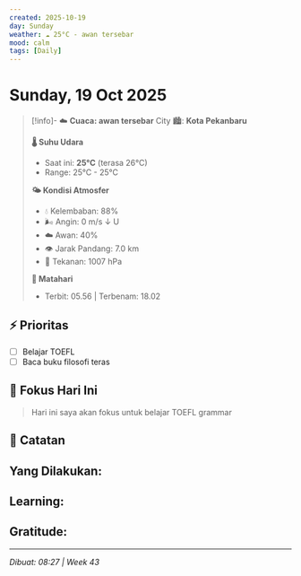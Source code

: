 ```yaml
---
created: 2025-10-19
day: Sunday
weather: ☁️ 25°C - awan tersebar
mood: calm
tags: [Daily]
---
```


# Sunday, 19 Oct 2025

> [!info]- ☁️ **Cuaca: awan tersebar**
City 🏙️: **Kota Pekanbaru**
> 
> **🌡️ Suhu Udara**
> - Saat ini: **25°C** (terasa 26°C)
> - Range: 25°C - 25°C
> 
> **🌤️ Kondisi Atmosfer**
> - 💧 Kelembaban: 88%
> - 🌬️ Angin: 0 m/s ↓ U
> - ☁️ Awan: 40%
> - 👁️ Jarak Pandang: 7.0 km
> - 🔽 Tekanan: 1007 hPa
> 
> **🌅 Matahari**
> - Terbit: 05.56 | Terbenam: 18.02



## ⚡ Prioritas
- [ ] Belajar TOEFL
- [ ] Baca  buku filosofi teras

## 🎯 Fokus Hari Ini
>  Hari ini saya akan fokus untuk belajar TOEFL grammar

## 📝 Catatan
**Yang Dilakukan:**
- 

**Learning:**
- 

**Gratitude:**
- 

---
*Dibuat: 08:27 | Week 43*